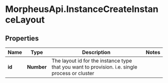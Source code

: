 # MorpheusApi.InstanceCreateInstanceLayout

## Properties

Name | Type | Description | Notes
------------ | ------------- | ------------- | -------------
**id** | **Number** | The layout id for the instance type that you want to provision. i.e. single process or cluster | 


